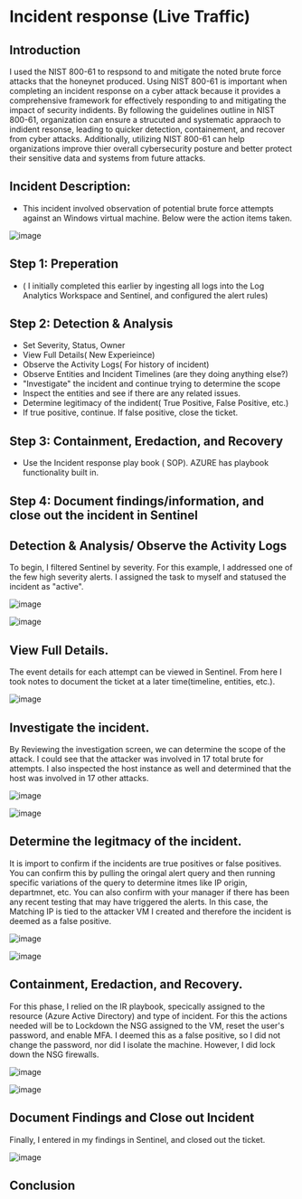 # Incident response (Live Traffic)




## Introduction
I used the NIST 800-61 to respsond to and mitigate the noted brute force attacks that the honeynet produced.   Using NIST 800-61 is important when completing an incident response on a cyber attack because it provides a comprehensive framework for effectively responding to and mitigating the impact of security indidents. By following the guidelines outline in NIST 800-61, organization can ensure a strucuted and systematic appraoch to indident resonse, leading to quicker detection, containement, and recover from cyber attacks. Additionally, utilizing NIST 800-61 can help organizations improve thier overall cybersecurity posture and better protect their sensitive data and systems from future attacks. 


## Incident Description:
- This incident involved observation of potential brute force attempts against an Windows virtual machine. Below were the action items taken.



![image](https://github.com/dbriones49/Incident-Response/assets/143753667/1ae97c06-4065-4122-8323-3377aae59d06)



## Step 1: Preperation
- ( I initially completed this earlier by ingesting all logs into the Log Analytics Workspace and Sentinel, and configured the alert rules)


## Step 2: Detection & Analysis
- Set Severity, Status, Owner
- View Full Details( New Experieince)
- Observe the Activity Logs( For history of incident)
- Observe Entities and Incident Timelines (are they doing anything else?)
- "Investigate" the incident and continue trying to determine the scope
- Inspect the entities and see if there are any related issues.
- Determine legitimacy of the indident( True Positive, False Positive, etc.)
- If true positive, continue. If false positive, close the ticket.

## Step 3: Containment, Eredaction, and Recovery
- Use the Incident response play book ( SOP). AZURE has playbook functionality built in. 


## Step 4: Document findings/information, and close out the incident in Sentinel
  





## Detection & Analysis/ Observe the Activity Logs
To begin, I filtered Sentinel by severity. For this example, I addressed one of the few high severity alerts. I assigned the task to myself and statused the incident as "active".

![image](https://github.com/dbriones49/Incident-Response/assets/143753667/9d7bd041-616e-4970-a665-b78fa074d6e9)


![image](https://github.com/dbriones49/Incident-Response/assets/143753667/4329508a-8ba6-4194-8826-6f63c1f2ea4d)


## View Full Details.
The event details for each attempt can be viewed in Sentinel. From here I took notes to document the ticket at a later time(timeline, entities, etc.).


![image](https://github.com/dbriones49/Incident-Response/assets/143753667/54195b25-7ba8-43cb-98ee-195450d6fbd7)




## Investigate the incident.
By Reviewing the investigation screen, we can determine the scope of the attack. I could see that the attacker was involved in 17 total brute for attempts. I also inspected the host instance as well and determined that the host was involved in 17 other attacks. 


![image](https://github.com/dbriones49/Incident-Response/assets/143753667/60da6b6e-0698-41e8-8538-1e9f863c1f8e)


![image](https://github.com/dbriones49/Incident-Response/assets/143753667/17ec5de8-3621-42e4-b532-34b01f199451)



## Determine the legitmacy of the incident.
It is import to confirm if the incidents are true positives or false positives. You can confirm this by pulling the oringal alert query and then running specific variations of the query to determine itmes like IP origin, departmnet, etc. You can also confirm with your manager if there has been any recent testing that may have triggered the alerts. In this case, the Matching IP is tied to the attacker VM I created and therefore the incident is deemed as a false positive. 





![image](https://github.com/dbriones49/Incident-Response/assets/143753667/02e2adc0-a577-48cf-8cf6-7cc267b46325)


![image](https://github.com/dbriones49/Incident-Response/assets/143753667/10b872bb-252a-4b2d-b35d-9cd1cc5f2609)




## Containment, Eredaction, and Recovery.

For this phase, I relied on the IR playbook, specically assigned to the resource (Azure Active Directory) and type of incident. For this the actions needed will be to  Lockdown the NSG assigned to the VM, reset the user's password, and enable MFA. I deemed this as a false positive, so I did not change the password, nor did I isolate the machine. However, I did lock down the NSG firewalls. 




![image](https://github.com/dbriones49/Incident-Response/assets/143753667/3107dc02-b69b-4478-a8a9-9b8b7c159895)



![image](https://github.com/dbriones49/Incident-Response/assets/143753667/3a30bf1c-7245-4f3e-916d-99eff5468048)










 ## Document Findings and Close out Incident
 Finally, I entered in my findings in Sentinel, and closed out the ticket.
 


![image](https://github.com/dbriones49/Incident-Response/assets/143753667/e2b57f17-1421-409a-9903-ea7a51b08aa1)










## Conclusion


